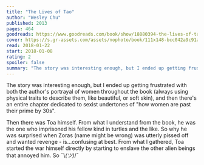 ```yaml
---
title: "The Lives of Tao"
author: "Wesley Chu"
published: 2013
pages: 464
goodreads: https://www.goodreads.com/book/show/18880394-the-lives-of-tao
cover: https://s.gr-assets.com/assets/nophoto/book/111x148-bcc042a9c91a29c1d680899eff700a03.png
read: 2018-01-22
start: 2018-01-08
rating: 2
spoiler: false
summary: "The story was interesting enough, but I ended up getting frustrated with both the author's portrayal of women throughout the book (always using physical traits to describe them, like beautiful, or soft skin), and then there's an entire chapter dedicated to sexist undertones of \"how women are past their prime by 30s\"."
---
```


The story was interesting enough, but I ended up getting frustrated with both the author's portrayal of women throughout the book (always using physical traits to describe them, like beautiful, or soft skin), and then there's an entire chapter dedicated to sexist undertones of "how women are past their prime by 30s".  
  
Then there was Toa himself. From what I understand from the book, he was the one who imprisoned his fellow kind in turtles and the like. So why he was surprised when Zoras (name might be wrong) was utterly pissed off and wanted revenge - is…confusing at best. From what I gathered, Toa started the war himself directly by starting to enslave the other alien beings that annoyed him. So ¯\\_(ツ)_/¯